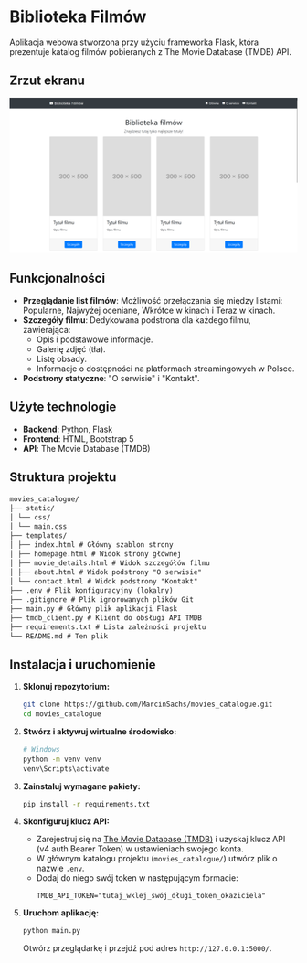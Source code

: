 # Biblioteka Filmów

Aplikacja webowa stworzona przy użyciu frameworka Flask, która prezentuje katalog filmów pobieranych z The Movie Database (TMDB) API.

## Zrzut ekranu
![alt text](screen.png)

## Funkcjonalności

*   **Przeglądanie list filmów**: Możliwość przełączania się między listami: Popularne, Najwyżej oceniane, Wkrótce w kinach i Teraz w kinach.
*   **Szczegóły filmu**: Dedykowana podstrona dla każdego filmu, zawierająca:
    *   Opis i podstawowe informacje.
    *   Galerię zdjęć (tła).
    *   Listę obsady.
    *   Informacje o dostępności na platformach streamingowych w Polsce.
*   **Podstrony statyczne**: "O serwisie" i "Kontakt".

## Użyte technologie

*   **Backend**: Python, Flask
*   **Frontend**: HTML, Bootstrap 5
*   **API**: The Movie Database (TMDB)

## Struktura projektu

```
movies_catalogue/ 
├── static/ 
│ └── css/ 
│ └── main.css 
├── templates/ 
│ ├── index.html # Główny szablon strony 
│ ├── homepage.html # Widok strony głównej 
│ ├── movie_details.html # Widok szczegółów filmu 
│ ├── about.html # Widok podstrony "O serwisie" 
│ └── contact.html # Widok podstrony "Kontakt" 
├── .env # Plik konfiguracyjny (lokalny) 
├── .gitignore # Plik ignorowanych plików Git 
├── main.py # Główny plik aplikacji Flask 
├── tmdb_client.py # Klient do obsługi API TMDB 
├── requirements.txt # Lista zależności projektu 
└── README.md # Ten plik
```

## Instalacja i uruchomienie

1.  **Sklonuj repozytorium:**
    ```bash
    git clone https://github.com/MarcinSachs/movies_catalogue.git
    cd movies_catalogue
    ```

2.  **Stwórz i aktywuj wirtualne środowisko:**
    ```bash
    # Windows
    python -m venv venv
    venv\Scripts\activate
    ```

3.  **Zainstaluj wymagane pakiety:**
    ```bash
    pip install -r requirements.txt
    ```

4.  **Skonfiguruj klucz API:**
    *   Zarejestruj się na [The Movie Database (TMDB)](https://www.themoviedb.org/signup) i uzyskaj klucz API (v4 auth Bearer Token) w ustawieniach swojego konta.
    *   W głównym katalogu projektu (`movies_catalogue/`) utwórz plik o nazwie `.env`.
    *   Dodaj do niego swój token w następującym formacie:
        ```
        TMDB_API_TOKEN="tutaj_wklej_swój_długi_token_okaziciela"
        ```

5.  **Uruchom aplikację:**
    ```bash
    python main.py
    ```
    Otwórz przeglądarkę i przejdź pod adres `http://127.0.0.1:5000/`.